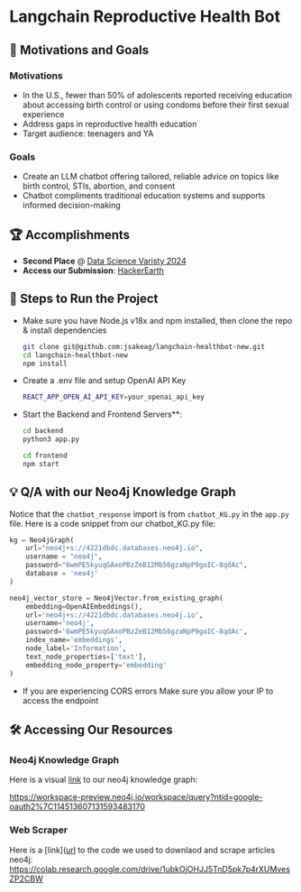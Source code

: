 # Langchain Reproductive Health Bot

## 🎯 Motivations and Goals
### Motivations
- In the U.S., fewer than 50% of adolescents reported receiving education about accessing birth control or using condoms before their first sexual experience​
- Address gaps in reproductive health education
- Target audience: teenagers and YA
### Goals
- Create an LLM chatbot offering tailored, reliable advice on topics like birth control, STIs, abortion, and consent
- Chatbot compliments traditional education systems and supports informed decision-making 

## 🏆 Accomplishments

- **Second Place** @ [Data Science Varisty 2024](https://womeninbigdata-llm.hackerearth.com/)
- **Access our Submission**: [HackerEarth](https://womeninbigdata-llm.hackerearth.com/challenges/hackathon/llm-hackathon-2/dashboard/de1abe9/submission/)

## 🚀 Steps to Run the Project

- Make sure you have Node.js v18x and npm installed, then clone the repo & install dependencies
  
   ```bash
   git clone git@github.com:jsakeag/langchain-healthbot-new.git
   cd langchain-healthbot-new
   npm install

- Create a .env file and setup OpenAI API Key 

   ```bash
   REACT_APP_OPEN_AI_API_KEY=your_openai_api_key

- Start the Backend and Frontend Servers**:
   
   ```bash
   cd backend
   python3 app.py
   ```

   ```bash
   cd frontend
   npm start
   ```

## 💡 Q/A with our Neo4j Knowledge Graph

Notice that the `chatbot_response` import is from `chatbot_KG.py` in the `app.py` file.
Here is a code snippet from our chatbot_KG.py file:

```python
kg = Neo4jGraph(
    url="neo4j+s://4221dbdc.databases.neo4j.io",
    username = "neo4j",
    password="6wmPE5kyuqGAxoPBzZeB12Mb56gzaNpP9goIC-8qdAc",
    database = 'neo4j'
)

neo4j_vector_store = Neo4jVector.from_existing_graph(
    embedding=OpenAIEmbeddings(),
    url='neo4j+s://4221dbdc.databases.neo4j.io',
    username='neo4j',
    password='6wmPE5kyuqGAxoPBzZeB12Mb56gzaNpP9goIC-8qdAc',
    index_name='embeddings',
    node_label='Information',
    text_node_properties=['text'],
    embedding_node_property='embedding'
)
```

- If you are experiencing CORS errors Make sure you allow your IP to access the endpoint

## 🛠️ Accessing Our Resources

### Neo4j Knowledge Graph
Here is a visual [link]([url](https://workspace-preview.neo4j.io/workspace/query?ntid=google-oauth2%7C114513607131593483170)) to our neo4j knowledge graph:

https://workspace-preview.neo4j.io/workspace/query?ntid=google-oauth2%7C114513607131593483170

### Web Scraper
Here is a [link]([url](https://colab.research.google.com/drive/1ubkOjOHJJ5TnD5pk7p4rXUMvesZP2CBW) to the code we used to downlaod and scrape articles neo4j:
https://colab.research.google.com/drive/1ubkOjOHJJ5TnD5pk7p4rXUMvesZP2CBW
